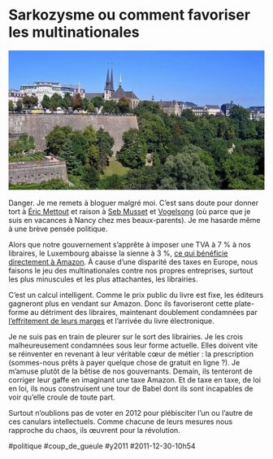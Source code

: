 # Sarkozysme ou comment favoriser les multinationales

![](_i/4402919885_aa5df57975_z1.webp)

Danger. Je me remets à bloguer malgré moi. C’est sans doute pour donner tort à [Éric Mettout](http://blogs.lexpress.fr/nouvelleformule/2011/12/21/ah-bon-blogueur-cest-un-metier/) et raison à [Seb Musset](http://sebmusset.blogspot.com/2011/12/les-blogueurs-sont-ils-des-cons.html) et [Vogelsong](http://piratages.wordpress.com/2011/12/30/mais-tout-est-politique-meme-leventuelle-remuneration-du-blogueur/?utm_source=twitterfeed&utm_medium=twitter) (où parce que je suis en vacances à Nancy chez mes beaux-parents). Je me hasarde même à une brève pensée politique.

Alors que notre gouvernement s’apprête à imposer une TVA à 7 % à nos libraires, le Luxembourg abaisse la sienne à 3 %, [ce qui bénéficie directement à Amazon](http://www.ebouquin.fr/2011/12/29/amazon-adopte-la-nouvelle-tva-du-luxembourg-a-3/). À cause d’une disparité des taxes en Europe, nous faisons le jeu des multinationales contre nos propres entreprises, surtout les plus minuscules et les plus attachantes, les librairies.

C’est un calcul intelligent. Comme le prix public du livre est fixe, les éditeurs gagneront plus en vendant sur Amazon. Donc ils favoriseront cette plate-forme au détriment des libraires, maintenant doublement condamnées par [l’effritement de leurs marges](http://www.liberation.fr/c/01012378580-c) et l’arrivée du livre électronique.

Je ne suis pas en train de pleurer sur le sort des librairies. Je les crois malheureusement condamnées sous leur forme actuelle. Elles doivent vite se réinventer en revenant à leur véritable cœur de métier : la prescription (sommes-nous prêts à payer quelque chose de gratuit en ligne ?). Je m’amuse plutôt de la bêtise de nos gouvernants. Demain, ils tenteront de corriger leur gaffe en imaginant une taxe Amazon. Et de taxe en taxe, de loi en loi, ils nous construisent une tour de Babel dont ils sont incapables de voir qu’elle croule de toute part.

Surtout n’oublions pas de voter en 2012 pour plébisciter l’un ou l’autre de ces canulars intellectuels. Comme chacune de leurs mesures nous rapproche du chaos, ils œuvrent pour la révolution.

#politique #coup_de_gueule #y2011 #2011-12-30-10h54
